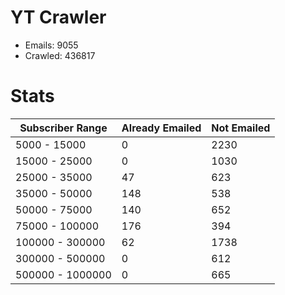 # YT Crawler
- Emails: 9055
- Crawled: 436817

# Stats
| Subscriber Range  | Already Emailed | Not Emailed |
|-------|-------|-------|
| 5000 - 15000 | 0 | 2230 |
| 15000 - 25000 | 0 | 1030 |
| 25000 - 35000 | 47 | 623 |
| 35000 - 50000 | 148 | 538 |
| 50000 - 75000 | 140 | 652 |
| 75000 - 100000 | 176 | 394 |
| 100000 - 300000 | 62 | 1738 |
| 300000 - 500000 | 0 | 612 |
| 500000 - 1000000 | 0 | 665 |

